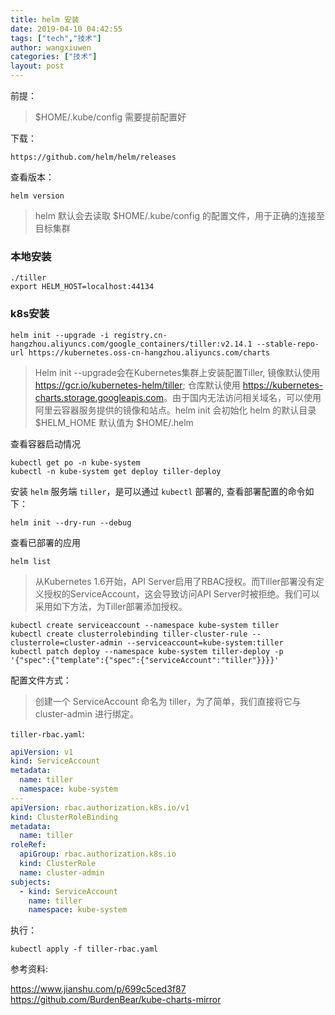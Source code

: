 ```yaml
---
title: helm 安装
date: 2019-04-10 04:42:55
tags: ["tech","技术"]
author: wangxiuwen
categories: ["技术"]
layout: post
---
```


前提：
>$HOME/.kube/config 需要提前配置好

下载：

```
https://github.com/helm/helm/releases
```

查看版本：

```
helm version
```
>helm 默认会去读取 $HOME/.kube/config 的配置文件，用于正确的连接至目标集群

### 本地安装
```
./tiller
export HELM_HOST=localhost:44134
```

### k8s安装

```
helm init --upgrade -i registry.cn-hangzhou.aliyuncs.com/google_containers/tiller:v2.14.1 --stable-repo-url https://kubernetes.oss-cn-hangzhou.aliyuncs.com/charts
```
>Helm init --upgrade会在Kubernetes集群上安装配置Tiller, 镜像默认使用 <https://gcr.io/kubernetes-helm/tiller>; 仓库默认使用 <https://kubernetes-charts.storage.googleapis.com>。由于国内无法访问相关域名，可以使用阿里云容器服务提供的镜像和站点。helm init 会初始化 helm 的默认目录 $HELM_HOME 默认值为 $HOME/.helm

查看容器启动情况
```
kubectl get po -n kube-system
kubectl -n kube-system get deploy tiller-deploy
```
安装 `helm` 服务端 `tiller`，是可以通过 `kubectl` 部署的,  查看部署配置的命令如下： 

```
helm init --dry-run --debug
```

查看已部署的应用
```
helm list
```
>从Kubernetes 1.6开始，API Server启用了RBAC授权。而Tiller部署没有定义授权的ServiceAccount，这会导致访问API Server时被拒绝。我们可以采用如下方法，为Tiller部署添加授权。

```
kubectl create serviceaccount --namespace kube-system tiller
kubectl create clusterrolebinding tiller-cluster-rule --clusterrole=cluster-admin --serviceaccount=kube-system:tiller
kubectl patch deploy --namespace kube-system tiller-deploy -p '{"spec":{"template":{"spec":{"serviceAccount":"tiller"}}}}'
```

配置文件方式：

>创建一个 ServiceAccount 命名为 tiller，为了简单，我们直接将它与 cluster-admin 进行绑定。

`tiller-rbac.yaml`:

```yaml
apiVersion: v1
kind: ServiceAccount
metadata:
  name: tiller
  namespace: kube-system
---
apiVersion: rbac.authorization.k8s.io/v1
kind: ClusterRoleBinding
metadata:
  name: tiller
roleRef:
  apiGroup: rbac.authorization.k8s.io
  kind: ClusterRole
  name: cluster-admin
subjects:
  - kind: ServiceAccount
    name: tiller
    namespace: kube-system
```

执行：

```
kubectl apply -f tiller-rbac.yaml
```

参考资料:

<https://www.jianshu.com/p/699c5ced3f87>
<https://github.com/BurdenBear/kube-charts-mirror>